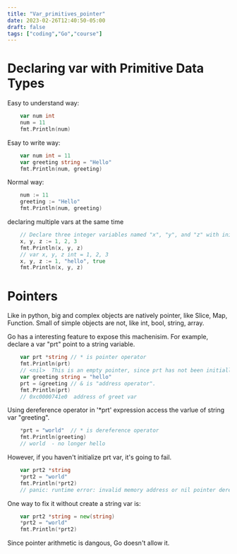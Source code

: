 ```yaml
---
title: "Var_primitives_pointer"
date: 2023-02-26T12:40:50-05:00
draft: false
tags: ["coding","Go","course"]
---
```


# Declaring var with Primitive Data Types
Easy to understand way:
```go
	var num int
	num = 11
	fmt.Println(num)
```
Esay to write way:
```go
	var num int = 11
	var greeting string = "Hello"
	fmt.Println(num, greeting)
```
Normal way:
```go
	num := 11
	greeting := "Hello"
	fmt.Println(num, greeting)
```
declaring multiple vars at the same time
```go
	// Declare three integer variables named "x", "y", and "z" with initial values of 1, 2, and 3, respectively
	x, y, z := 1, 2, 3
	fmt.Println(x, y, z)
	// var x, y, z int = 1, 2, 3
	x, y, z := 1, "hello", true
	fmt.Println(x, y, z)
```

# Pointers
Like in python, big and complex objects are natively pointer, like Slice, Map, Function. Small of simple objects are not, like int, bool, string, array.

Go has a interesting feature to expose this machenisim. For example, declare a var "prt" point to a string variable.
```go
    var prt *string // * is pointer operator 
	fmt.Println(prt)
    // <nil>  This is an empty pointer, since prt has not been initiallized
    var greeting string = "hello"
	prt = &greeting // & is "address operator". 
	fmt.Println(prt)
    // 0xc0000741e0  address of greet var
```
Using dereference operator in '*prt' expression access the varlue of string var "greeting".
```go
    *prt = "world"  // * is dereference operator 
	fmt.Println(greeting)
    // world  - no longer hello
```
However, if you haven't initialize prt var, it's going to fail.
```go
	var prt2 *string
	*prt2 = "world"
	fmt.Println(*prt2)
    // panic: runtime error: invalid memory address or nil pointer dereference
```
One way to fix it without create a string var is:
```go
	var prt2 *string = new(string)
	*prt2 = "world"
	fmt.Println(*prt2)
```
Since pointer arithmetic is dangous, Go doesn't allow it.